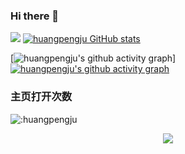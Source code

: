 ### Hi there 👋

![](https://img.shields.io/badge/%E5%85%AC%E5%8F%B8-VCOM-brightgreen)
[![huangpengju GitHub stats](https://github-readme-stats.vercel.app/api?username=huangpengju)](https://github.com/anuraghazra/github-readme-stats)


[![huangpengju's github activity graph](https://github-readme-activity-graph.cyclic.app/graph?username=huangpengju&theme=dracula)]
[![huangpengju's github activity graph](https://github-readme-activity-graph.cyclic.app/graph?username=huangpengju&theme=dracula)](https://github.com/ashutosh00710/github-readme-activity-graph)

### 主页打开次数
![:huangpengju](https://count.getloli.com/get/@:huangpengju)


<div align="center"> <img src="https://github-readme-streak-stats.herokuapp.com/?user=Augenstern-creator&theme=dark)](https://git.io/streak-stats"> </div>
